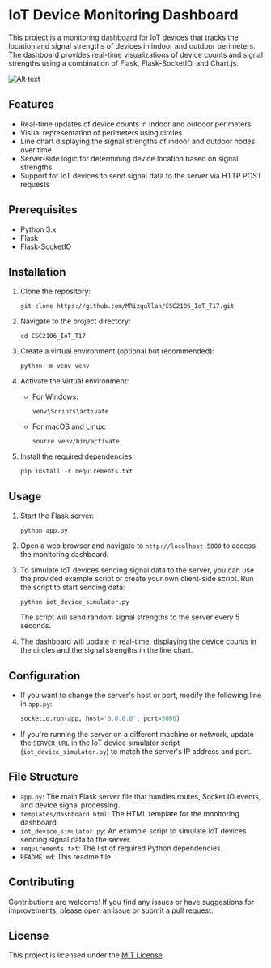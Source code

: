 # IoT Device Monitoring Dashboard

This project is a monitoring dashboard for IoT devices that tracks the location and signal strengths of devices in indoor and outdoor perimeters. The dashboard provides real-time visualizations of device counts and signal strengths using a combination of Flask, Flask-SocketIO, and Chart.js.

![Alt text](https://i.imgur.com/TUF74PO.png)

## Features

- Real-time updates of device counts in indoor and outdoor perimeters
- Visual representation of perimeters using circles
- Line chart displaying the signal strengths of indoor and outdoor nodes over time
- Server-side logic for determining device location based on signal strengths
- Support for IoT devices to send signal data to the server via HTTP POST requests

## Prerequisites

- Python 3.x
- Flask
- Flask-SocketIO

## Installation

1. Clone the repository:

   ```
   git clone https://github.com/MRizqullah/CSC2106_IoT_T17.git
   ```

2. Navigate to the project directory:

   ```
   cd CSC2106_IoT_T17
   ```

3. Create a virtual environment (optional but recommended):

   ```
   python -m venv venv
   ```

4. Activate the virtual environment:

   - For Windows:

     ```
     venv\Scripts\activate
     ```

   - For macOS and Linux:

     ```
     source venv/bin/activate
     ```

5. Install the required dependencies:

   ```
   pip install -r requirements.txt
   ```

## Usage

1. Start the Flask server:

   ```
   python app.py
   ```

2. Open a web browser and navigate to `http://localhost:5000` to access the monitoring dashboard.

3. To simulate IoT devices sending signal data to the server, you can use the provided example script or create your own client-side script. Run the script to start sending data:

   ```
   python iot_device_simulator.py
   ```

   The script will send random signal strengths to the server every 5 seconds.

4. The dashboard will update in real-time, displaying the device counts in the circles and the signal strengths in the line chart.

## Configuration

- If you want to change the server's host or port, modify the following line in `app.py`:

  ```python
  socketio.run(app, host='0.0.0.0', port=5000)
  ```

- If you're running the server on a different machine or network, update the `SERVER_URL` in the IoT device simulator script (`iot_device_simulator.py`) to match the server's IP address and port.

## File Structure

- `app.py`: The main Flask server file that handles routes, Socket.IO events, and device signal processing.
- `templates/dashboard.html`: The HTML template for the monitoring dashboard.
- `iot_device_simulator.py`: An example script to simulate IoT devices sending signal data to the server.
- `requirements.txt`: The list of required Python dependencies.
- `README.md`: This readme file.

## Contributing

Contributions are welcome! If you find any issues or have suggestions for improvements, please open an issue or submit a pull request.

## License

This project is licensed under the [MIT License](LICENSE).
